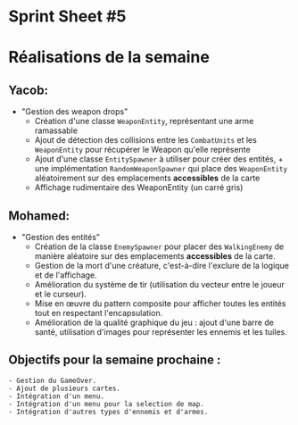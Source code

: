 # Sprint Sheet #5

# Réalisations de la semaine

## Yacob:
- "Gestion des weapon drops"
    - Création d'une classe `WeaponEntity`, représentant une arme ramassable
    - Ajout de détection des collisions entre les `CombatUnits` et les `WeaponEntity` pour récupérer le Weapon qu'elle représente
    - Ajout d'une classe `EntitySpawner` à utiliser pour créer des entités, + une implémentation `RandomWeaponSpawner` qui place des `WeaponEntity` aléatoirement sur des emplacements **accessibles** de la carte
    - Affichage rudimentaire des WeaponEntity (un carré gris)

## Mohamed:
- "Gestion des entités"
    - Création de la classe `EnemySpawner` pour placer des `WalkingEnemy` de manière aléatoire sur des emplacements **accessibles** de la carte.
    - Gestion de la mort d'une créature, c'est-à-dire l'exclure de la logique et de l'affichage.
    - Amélioration du système de tir (utilisation du vecteur entre le joueur et le curseur).
    - Mise en œuvre du pattern composite pour afficher toutes les entités tout en respectant l'encapsulation.
    - Amélioration de la qualité graphique du jeu : ajout d'une barre de santé, utilisation d'images pour représenter les ennemis et les tuiles.

## Objectifs pour la semaine prochaine :
    - Gestion du GameOver.
    - Ajout de plusieurs cartes.
    - Intégration d'un menu.
    - Intégration d'un menu pour la selection de map.
    - Intégration d'autres types d'ennemis et d'armes.